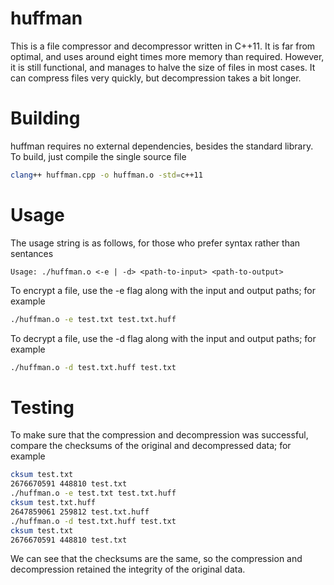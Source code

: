 # huffman

This is a file compressor and decompressor written in C++11. It is far from optimal, and uses around eight times more memory than required. However, it is still functional, and manages to halve the size of files in most cases. It can compress files very quickly, but decompression takes a bit longer.

# Building

huffman requires no external dependencies, besides the standard library. To build, just compile the single source file

```bash
clang++ huffman.cpp -o huffman.o -std=c++11
```

# Usage

The usage string is as follows, for those who prefer syntax rather than sentances

```
Usage: ./huffman.o <-e | -d> <path-to-input> <path-to-output>
```

To encrypt a file, use the -e flag along with the input and output paths; for example

```bash
./huffman.o -e test.txt test.txt.huff
```

To decrypt a file, use the -d flag along with the input and output paths; for example

```bash
./huffman.o -d test.txt.huff test.txt
```

# Testing

To make sure that the compression and decompression was successful, compare the checksums of the original and decompressed data; for example

```bash
cksum test.txt
2676670591 448810 test.txt
./huffman.o -e test.txt test.txt.huff
cksum test.txt.huff
2647859061 259812 test.txt.huff
./huffman.o -d test.txt.huff test.txt
cksum test.txt
2676670591 448810 test.txt
```

We can see that the checksums are the same, so the compression and decompression retained the integrity of the original data.


